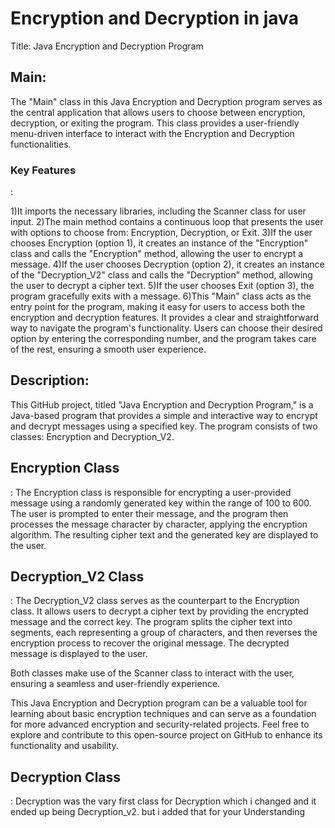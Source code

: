 <h1>Encryption and Decryption in java</h1>
Title: Java Encryption and Decryption Program

<h2>Main:</h2>
The "Main" class in this Java Encryption and Decryption program serves as the central application that allows users to choose between encryption, decryption, or exiting the program. This class provides a user-friendly menu-driven interface to interact with the Encryption and Decryption functionalities.

<h3>Key Features</h3>:

1)It imports the necessary libraries, including the Scanner class for user input.
2)The main method contains a continuous loop that presents the user with options to choose from: Encryption, Decryption, or Exit.
3)If the user chooses Encryption (option 1), it creates an instance of the "Encryption" class and calls the "Encryption" method, allowing the user to encrypt a message.
4)If the user chooses Decryption (option 2), it creates an instance of the "Decryption_V2" class and calls the "Decryption" method, allowing the user to decrypt a cipher text.
5)If the user chooses Exit (option 3), the program gracefully exits with a message.
6)This "Main" class acts as the entry point for the program, making it easy for users to access both the encryption and decryption features. It provides a clear and straightforward way to navigate the program's functionality. Users can choose their desired option by entering the corresponding number, and the program takes care of the rest, ensuring a smooth user experience.


<h2>Description:</h2>
This GitHub project, titled "Java Encryption and Decryption Program," is a Java-based program that provides a simple and interactive way to encrypt and decrypt messages using a specified key. The program consists of two classes: Encryption and Decryption_V2.

<h2>Encryption Class</h2>:
The Encryption class is responsible for encrypting a user-provided message using a randomly generated key within the range of 100 to 600. The user is prompted to enter their message, and the program then processes the message character by character, applying the encryption algorithm. The resulting cipher text and the generated key are displayed to the user.

<h2>Decryption_V2 Class</h2>:
The Decryption_V2 class serves as the counterpart to the Encryption class. It allows users to decrypt a cipher text by providing the encrypted message and the correct key. The program splits the cipher text into segments, each representing a group of characters, and then reverses the encryption process to recover the original message. The decrypted message is displayed to the user.

Both classes make use of the Scanner class to interact with the user, ensuring a seamless and user-friendly experience.

This Java Encryption and Decryption program can be a valuable tool for learning about basic encryption techniques and can serve as a foundation for more advanced encryption and security-related projects. Feel free to explore and contribute to this open-source project on GitHub to enhance its functionality and usability.
<h2>Decryption Class</h2>:
Decryption was the vary first class for Decryption which i changed and it ended up being Decryption_v2. but i added that for your Understanding
